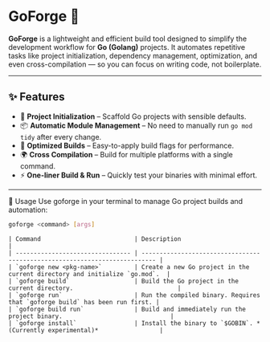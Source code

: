 # GoForge 🚀

**GoForge** is a lightweight and efficient build tool designed to simplify the development workflow for **Go (Golang)** projects. It automates repetitive tasks like project initialization, dependency management, optimization, and even cross-compilation — so you can focus on writing code, not boilerplate.

---

## ✨ Features

- 🔧 **Project Initialization** – Scaffold Go projects with sensible defaults.
- 📦 **Automatic Module Management** – No need to manually run `go mod tidy` after every change.
- 🚀 **Optimized Builds** – Easy-to-apply build flags for performance.
- 🌍 **Cross Compilation** – Build for multiple platforms with a single command.
- ⚡ **One-liner Build & Run** – Quickly test your binaries with minimal effort.

---

🚀 Usage
Use goforge in your terminal to manage Go project builds and automation:

````bash
goforge <command> [args]
````
`````
| Command                          | Description                                                                |
| -------------------------------- | -------------------------------------------------------------------------- |
| `goforge new <pkg-name>`         | Create a new Go project in the current directory and initialize `go.mod`.  |
| `goforge build`                  | Build the Go project in the current directory.                             |
| `goforge run`                    | Run the compiled binary. Requires that `goforge build` has been run first. |
| `goforge build run`              | Build and immediately run the project binary.                              |
| `goforge install`                | Install the binary to `$GOBIN`. *(Currently experimental)*                 |

`````
